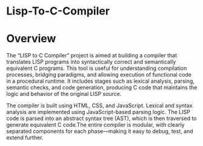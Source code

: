 # Lisp-To-C-Compiler

# Overview
The “LISP to C Compiler” project is aimed at building a compiler that translates LISP programs into 
syntactically correct and semantically equivalent C programs. This tool is useful for understanding 
compilation processes, bridging paradigms, and allowing execution of functional code in a procedural 
runtime. It includes stages such as lexical analysis, parsing, semantic checks, and code generation, 
producing C code that maintains the logic and behavior of the original LISP source.

The compiler is built using HTML, CSS, and JavaScript. Lexical and syntax analysis are implemented 
using JavaScript-based parsing logic. The LISP code is parsed into an abstract syntax tree (AST), which 
is then traversed to generate equivalent C code.The entire compiler is modular, with clearly 
separated components for each phase—making it easy to debug, test, and extend further. 
